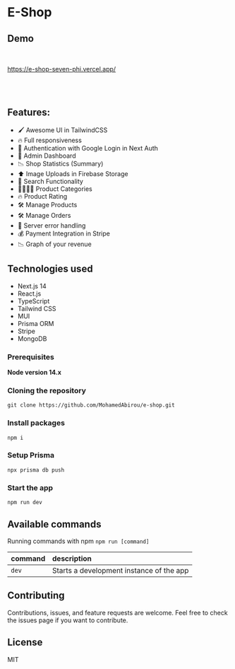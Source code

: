# E-Shop

## Demo
<br />

https://e-shop-seven-phi.vercel.app/


<br />
<br />


## Features:

- 🖌️ Awesome UI in TailwindCSS
- 🔥 Full responsiveness
- 🔐 Authentication with Google Login in Next Auth
- 👀 Admin Dashboard
- 📉 Shop Statistics (Summary)
- ⬆️ Image Uploads in Firebase Storage
- 🔎 Search Functionality
- 👨‍👩‍👧‍👦 Product Categories
- 🔥 Product Rating
- 🛠️ Manage Products
- 🛠️ Manage Orders
- 🚀 Server error handling
- 💰 Payment Integration in Stripe
- 📉 Graph of your revenue


## Technologies used

- Next.js 14
- React.js
- TypeScript
- Tailwind CSS
- MUI
- Prisma ORM
- Stripe
- MongoDB


### Prerequisites

**Node version 14.x**

### Cloning the repository

```shell
git clone https://github.com/MohamedAbirou/e-shop.git
```


### Install packages

```shell
npm i
```

### Setup Prisma

```shell
npx prisma db push

```

### Start the app

```shell
npm run dev
```

## Available commands

Running commands with npm `npm run [command]`

| command         | description                              |
| :-------------- | :--------------------------------------- |
| `dev`           | Starts a development instance of the app |

## Contributing

Contributions, issues, and feature requests are welcome. Feel free to check the issues page if you want to contribute.

## License

MIT
